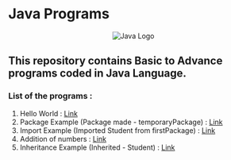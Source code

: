 # Java Programs
<p align="center"> 
<img alt="Java Logo" src="https://nexax.in/wp-content/uploads/2020/11/java-1.gif"/>
</p>

## This repository contains Basic to Advance programs coded in **Java** Language.

### List of the programs : 
1. Hello World  :  [Link](https://github.com/imsushant12/Java-Programs/blob/master/HelloWorld.java)
2. Package Example (Package made - temporaryPackage) :  [Link](https://github.com/imsushant12/Java-Programs/blob/master/MakePackage.java)
3. Import Example (Imported Student from firstPackage)  :  [Link](https://github.com/imsushant12/Java-Programs/blob/master/Example.java)
4. Addition of numbers  :  [Link](https://github.com/imsushant12/Java-Programs/blob/master/Addition.java)
5. Inheritance Example (Inherited - Student)  :  [Link](https://github.com/imsushant12/Java-Programs/blob/master/InheritanceExample.java)

